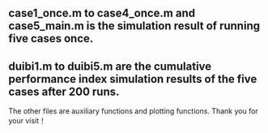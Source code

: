 ## case1_once.m to case4_once.m and case5_main.m is the simulation result of running five cases once.
## duibi1.m to duibi5.m are the cumulative performance index simulation results of the five cases after 200 runs.
The other files are auxiliary functions and plotting functions.
Thank you for your visit！
